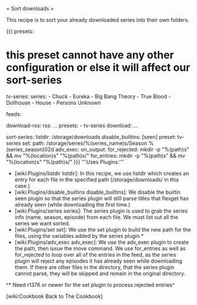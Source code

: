 = Sort downloads =

This recipe is to sort your already downloaded series into their own folders.

{{{
presets:

  # this preset cannot have any other configuration or else it will affect our sort-series
  tv-series:
    series:
      - Chuck
      - Eureka
      - Big Bang Theory
      - True Blood
      - Dollhouse
      - House
      - Persons Unknown
  
feeds:

  download-rss:
    rss: ...
    presets:
      - tv-series
    download: ...

  sort-series:
    listdir: /storage/downloads
    disable_builtins: [seen]
    preset: tv-series
    set:
      path: /storage/series/%(series_name)s/Season %(series_season)02d
    adv_exec:
      on_output:
        for_rejected: mkdir -p "%(path)s" && mv "%(location)s" "%(path)s/"
        for_entries: mkdir -p "%(path)s" && mv "%(location)s" "%(path)s/"
}}}
'''Uses Plugins:'''

 - [wiki:Plugins/listdir listdir]: In this recipe, we use listdir which creates an entry for each file in the specified path (/storage/downloads/ in this case.)
 - [wiki:Plugins/disable_builtins disable_builtins]: We disable the builtin seen plugin so that the series plugin will still parse titles that flexget has already seen (while downloading the first time.)
 - [wiki:Plugins/series series]: The series plugin is used to grab the series info (name, season, episode) from each file. We must list out all the series we want sorted.
 - [wiki:Plugins/set set]: We use the set plugin to build the new path for the files, using the variables added by the series plugin.*
 - [wiki:Plugins/adv_exec adv_exec]: We use the adv_exec plugin to create the path, then issue the move command. We use for_entries as well as for_rejected to loop over all of the entries in the feed, as the series plugin will reject any episodes it has already seen while downloading them. If there are other files in the directory, that the series plugin cannot parse, they will be skipped and remain in the original directory.

^* Need r1376 or newer for the set plugin to process rejected entries^

[wiki:Cookbook Back to The Cookbook]